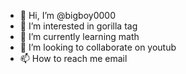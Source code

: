 - 👋 Hi, I’m @bigboy0000
- 👀 I’m interested in gorilla tag
- 🌱 I’m currently learning math
- 💞️ I’m looking to collaborate on youtub
- 📫 How to reach me email

<!---
bigboy0000/bigboy0000 is a ✨ special ✨ repository because its `README.md` (this file) appears on your GitHub profile.
You can click the Preview link to take a look at your changes.
--->
